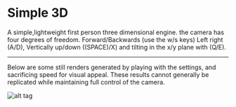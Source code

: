# Simple 3D
A simple,lightweight first person three dimensional engine. the camera has four degrees of freedom. Forward/Backwards (use the w/s keys) Left right (A/D), Vertically up/down ((SPACE)/X) and tilting in the x/y plane with (Q/E).
<hr/>

Below are some still renders generated by playing with the settings, and sacrificing speed for visual appeal. These results cannot generally be replicated while maintaining full control of the camera. 

![alt tag](https://raw.githubusercontent.com/rjhunjhunwala/Simple3D/master/renders.png)
